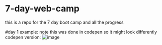 # 7-day-web-camp
this is a repo for the 7 day boot camp and all the progress

#day 1 example: note this was done in codepen so it might look differently
codepen version: 
![image](https://user-images.githubusercontent.com/92415264/172485878-1dce176c-ccbc-4397-9619-530c8076abfa.png)

